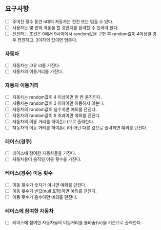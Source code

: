 ## 요구사항
- [ ] 주어진 횟수 동안 n대의 자동차는 전진 또는 멈출 수 있다.
- [ ] 사용자는 몇 번의 이동을 할 것인지를 입력할 수 있어야 한다.
- [ ] 전진하는 조건은 0에서 9사이에서 random값을 구한 후 random값이 4이상일 경우 전진하고, 3이하의 값이면 멈춘다.

### 자동차
- [ ] 자동차는 고유 id를 가진다.
- [ ] 자동차의 이동거리를 가진다.

### 자동차 이동거리
- [ ] 자동차는 random값이 4 이상이면 한 칸 움직인다.
- [ ] 자동차는 random값이 3 이하이면 이동하지 않는다.
- [ ] 자동차의 random값이 음수이면 예외를 던진다.
- [ ] 자동차의 random값이 9 초과이면 예외를 던진다.
- [ ] 자동차의 이동 거리를 하이픈(-)으로 출력한다.
- [ ] 자동차의 이동 거리를 하이픈(-)이 아닌 다른 값으로 출력되면 예외를 던진다.

### 레이스(경주)
- [ ] 레이스에 참여한 자동차들을 가진다.
- [ ] 자동차들이 움직일 이동 횟수를 가진다.

### 레이스(경주) 이동 횟수
- [ ] 이동 횟수가 숫자가 아니면 예외를 던진다.
- [ ] 이동 횟수가 빈값(null 포함)이면 예외를 던진다.
- [ ] 이동 횟수가 음수이면 예외를 던진다.

### 레이스에 참여한 자동차
- [ ] 레이스에 참여한 자동차들의 이동거리를 줄바꿈(\n)을 기준으로 출력한다.
